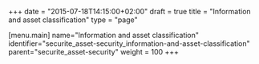 +++
date = "2015-07-18T14:15:00+02:00"
draft = true
title = "Information and asset classification"
type = "page"

[menu.main]
name="Information and asset classification"
identifier="securite_asset-security_information-and-asset-classification"
parent="securite_asset-security"
weight = 100
+++